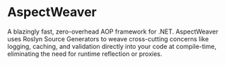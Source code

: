 # AspectWeaver
A blazingly fast, zero-overhead AOP framework for .NET. AspectWeaver uses Roslyn Source Generators to weave cross-cutting concerns like logging, caching, and validation directly into your code at compile-time, eliminating the need for runtime reflection or proxies.

